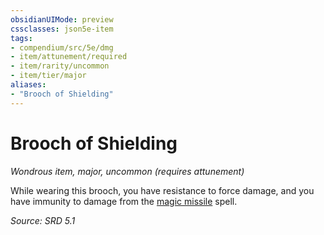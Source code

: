 ```yaml
---
obsidianUIMode: preview
cssclasses: json5e-item
tags:
- compendium/src/5e/dmg
- item/attunement/required
- item/rarity/uncommon
- item/tier/major
aliases: 
- "Brooch of Shielding"
---
```

# Brooch of Shielding
*Wondrous item, major, uncommon (requires attunement)*  


While wearing this brooch, you have resistance to force damage, and you have immunity to damage from the [magic missile](compendium/spells/magic-missile.md) spell.

*Source: SRD 5.1*